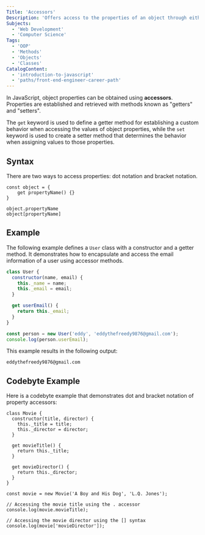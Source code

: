 ```yaml
---
Title: 'Accessors'
Description: 'Offers access to the properties of an object through either dot notation or bracket notation.'
Subjects:
  - 'Web Development'
  - 'Computer Science'
Tags:
  - 'OOP'
  - 'Methods'
  - 'Objects'
  - 'Classes'
CatalogContent:
  - 'introduction-to-javascript'
  - 'paths/front-end-engineer-career-path'
---
```


In JavaScript, object properties can be obtained using **accessors**. Properties are established and retrieved with methods known as "getters" and "setters".

The `get` keyword is used to define a getter method for establishing a custom behavior when accessing the values of object properties, while the `set` keyword is used to create a setter method that determines the behavior when assigning values to those properties.

## Syntax

There are two ways to access properties: dot notation and bracket notation.

```pseudo
const object = {
    get propertyName() {}
}

object.propertyName
object[propertyName]
```

## Example

The following example defines a `User` class with a constructor and a getter method. It demonstrates how to encapsulate and access the email information of a user using accessor methods.

```js
class User {
  constructor(name, email) {
    this._name = name;
    this._email = email;
  }

  get userEmail() {
    return this._email;
  }
}

const person = new User('eddy', 'eddythefreedy9876@gmail.com');
console.log(person.userEmail);
```

This example results in the following output:

```shell
eddythefreedy9876@gmail.com
```

## Codebyte Example

Here is a codebyte example that demonstrates dot and bracket notation of property accessors:

```codebyte/javascript
class Movie {
  constructor(title, director) {
    this._title = title;
    this._director = director;
  }

  get movieTitle() {
    return this._title;
  }

  get movieDirector() {
    return this._director;
  }
}

const movie = new Movie('A Boy and His Dog', 'L.Q. Jones');

// Accessing the movie title using the . accessor
console.log(movie.movieTitle);

// Accessing the movie director using the [] syntax
console.log(movie['movieDirector']);
```
